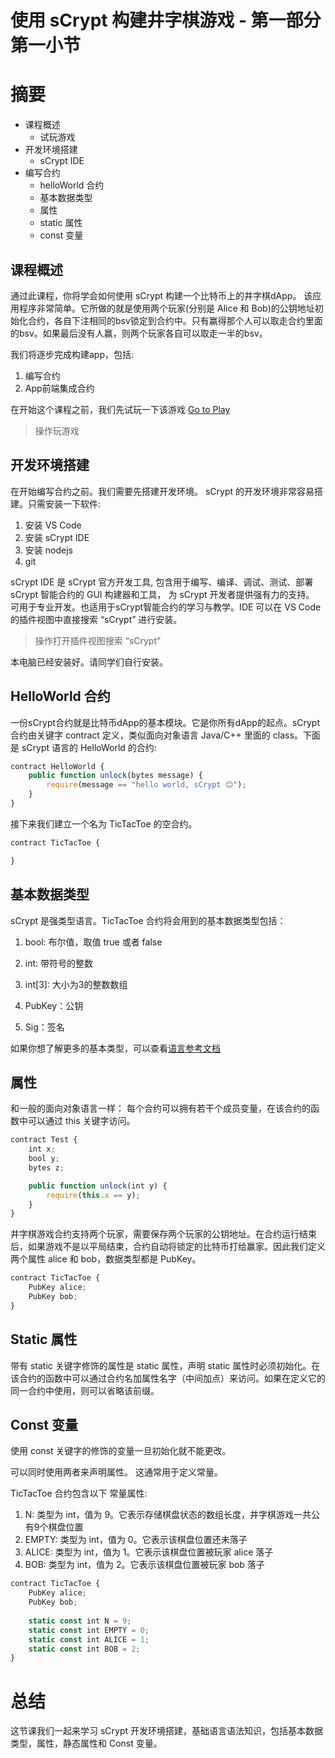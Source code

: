 
# 使用 sCrypt 构建井字棋游戏 - 第一部分 第一小节

# 摘要

* 课程概述
    * 试玩游戏
* 开发环境搭建
    * sCrypt IDE
* 编写合约
    * helloWorld 合约
    * 基本数据类型
    * 属性
    * static 属性
    * const 变量

## 课程概述

通过此课程，你将学会如何使用 sCrypt 构建一个比特币上的井字棋dApp。
该应用程序非常简单。它所做的就是使用两个玩家(分别是 Alice 和 Bob)的公钥地址初始化合约，各自下注相同的bsv锁定到合约中。只有赢得那个人可以取走合约里面的bsv。如果最后没有人赢，则两个玩家各自可以取走一半的bsv。

我们将逐步完成构建app，包括:

1. 编写合约
2. App前端集成合约

在开始这个课程之前，我们先试玩一下该游戏 [Go to Play](https://scrypt.io/tic-tac-toe)

> 操作玩游戏

## 开发环境搭建

在开始编写合约之前。我们需要先搭建开发环境。 sCrypt 的开发环境非常容易搭建。只需安装一下软件:

1. 安装 VS Code 
2. 安装 sCrypt IDE
3. 安装 nodejs
4. git

sCrypt IDE 是 sCrypt 官方开发工具, 包含用于编写、编译、调试、测试、部署 sCrypt 智能合约的 GUI 构建器和工具， 为 sCrypt 开发者提供强有力的支持。 可用于专业开发。也适用于sCrypt智能合约的学习与教学。IDE 可以在 VS Code 的插件视图中直接搜索 “sCrypt” 进行安装。


> 操作打开插件视图搜索 “sCrypt”

本电脑已经安装好。请同学们自行安装。

## HelloWorld 合约

一份sCrypt合约就是比特币dApp的基本模块。它是你所有dApp的起点。sCrypt 合约由关键字 contract 定义，类似面向对象语言 Java/C++ 里面的 class。下面是 sCrypt 语言的 HelloWorld 的合约:

```js
contract HelloWorld {
	public function unlock(bytes message) {
		require(message == "hello world, sCrypt 😊");
	}
}
```

接下来我们建立一个名为 TicTacToe 的空合约。

```js
contract TicTacToe {

}
```


## 基本数据类型

sCrypt 是强类型语言。TicTacToe 合约将会用到的基本数据类型包括：

1. bool: 布尔值，取值 true 或者 false

2. int: 带符号的整数

3. int[3]: 大小为3的整数数组

4. PubKey：公钥

5. Sig：签名

如果你想了解更多的基本类型，可以查看[语言参考文档](https://scryptdoc.readthedocs.io/zh_CN/latest/) 

## 属性

和一般的面向对象语言一样： 每个合约可以拥有若干个成员变量，在该合约的函数中可以通过 this 关键字访问。

```js
contract Test {
    int x;
    bool y;
    bytes z;

    public function unlock(int y) {
        require(this.x == y);
    }
}
```

井字棋游戏合约支持两个玩家，需要保存两个玩家的公钥地址。在合约运行结束后，如果游戏不是以平局结束，合约自动将锁定的比特币打给赢家。因此我们定义 两个属性 alice 和 bob，数据类型都是 PubKey。

```js
contract TicTacToe {
    PubKey alice;
    PubKey bob;
}
```

## Static 属性

带有 static 关键字修饰的属性是 static 属性，声明 static 属性时必须初始化。在该合约的函数中可以通过合约名加属性名字（中间加点）来访问。如果在定义它的同一合约中使用，则可以省略该前缀。


## Const 变量

使用 const 关键字的修饰的变量一旦初始化就不能更改。

可以同时使用两者来声明属性。 这通常用于定义常量。

TicTacToe 合约包含以下 常量属性:

1. N: 类型为 int，值为 9。它表示存储棋盘状态的数组长度，井字棋游戏一共公有9个棋盘位置
2. EMPTY: 类型为 int，值为 0。它表示该棋盘位置还未落子
3. ALICE: 类型为 int，值为 1。它表示该棋盘位置被玩家 alice 落子
4. BOB: 类型为 int，值为 2。它表示该棋盘位置被玩家 bob 落子

```js
contract TicTacToe {
    PubKey alice;
    PubKey bob;
    
    static const int N = 9;
    static const int EMPTY = 0;
    static const int ALICE = 1;
    static const int BOB = 2;
}
```

# 总结

这节课我们一起来学习 sCrypt 开发环境搭建，基础语言语法知识，包括基本数据类型，属性，静态属性和 Const 变量。

